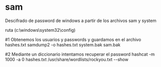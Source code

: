 # sam

Descifrado de password de windows a partir de los archivos sam y system

ruta (c:\windows\system32\config\)

#1 Obtenemos los usuarios y passwords y guardamos en el archivo hashes.txt
samdump2 -o hashes.txt system.bak sam.bak

#2 Mediante un diccionario intentamos recuperar el password
hashcat -m 1000 -a 0 hashes.txt /usr/share/wordlists/rockyou.txt --show





